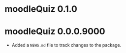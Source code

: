 # moodleQuiz 0.1.0

# moodleQuiz 0.0.0.9000

* Added a `NEWS.md` file to track changes to the package.
